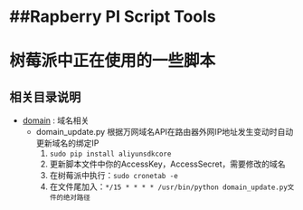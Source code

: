 ##Rapberry PI Script Tools
====
树莓派中正在使用的一些脚本
====
## 相关目录说明
 * [domain](/domain) : 域名相关
   - domain_update.py
     根据万网域名API在路由器外网IP地址发生变动时自动更新域名的绑定IP
     1. `sudo pip install aliyunsdkcore`
     2. 更新脚本文件中你的AccessKey，AccessSecret，需要修改的域名
     3. 在树莓派中执行：`sudo cronetab -e`
     4. 在文件尾加入：`*/15 * * * * /usr/bin/python domain_update.py文件的绝对路径`

